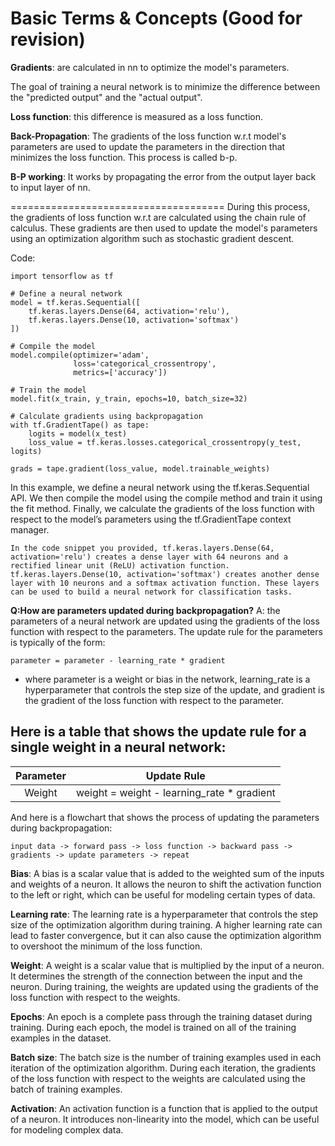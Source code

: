 # Basic Terms & Concepts (Good for revision)

**Gradients**: are calculated in nn to optimize the model's parameters. 

The goal of training a neural network is to minimize the difference between the "predicted output" and the "actual output".

**Loss function**: this difference is measured as a loss function.

**Back-Propagation**: The gradients of the loss function w.r.t model's parameters are used to update the parameters in the direction that minimizes the loss function. This process is called b-p.

**B-P working**: It works by propagating the error from the output layer back to input layer of nn.

=====================================
During this process, the gradients of loss function w.r.t are calculated using the chain rule of calculus. These gradients are then used to update the model's parameters using an optimization algorithm such as stochastic gradient descent.

Code:

```
import tensorflow as tf

# Define a neural network
model = tf.keras.Sequential([
    tf.keras.layers.Dense(64, activation='relu'),
    tf.keras.layers.Dense(10, activation='softmax')
])

# Compile the model
model.compile(optimizer='adam',
              loss='categorical_crossentropy',
              metrics=['accuracy'])

# Train the model
model.fit(x_train, y_train, epochs=10, batch_size=32)

# Calculate gradients using backpropagation
with tf.GradientTape() as tape:
    logits = model(x_test)
    loss_value = tf.keras.losses.categorical_crossentropy(y_test, logits)

grads = tape.gradient(loss_value, model.trainable_weights)
```

In this example, we define a neural network using the tf.keras.Sequential API. We then compile the model using the compile method and train it using the fit method. Finally, we calculate the gradients of the loss function with respect to the model’s parameters using the tf.GradientTape context manager.

```
In the code snippet you provided, tf.keras.layers.Dense(64, activation='relu') creates a dense layer with 64 neurons and a rectified linear unit (ReLU) activation function. tf.keras.layers.Dense(10, activation='softmax') creates another dense layer with 10 neurons and a softmax activation function. These layers can be used to build a neural network for classification tasks.
```



**Q:How are parameters updated during backpropagation?**
A:  the parameters of a neural network are updated using the gradients of the loss function with respect to the parameters. The update rule for the parameters is typically of the form:

```
parameter = parameter - learning_rate * gradient
```
* where parameter is a weight or bias in the network, learning_rate is a hyperparameter that controls the step size of the update, and gradient is the gradient of the loss function with respect to the parameter.

Here is a table that shows the update rule for a single weight in a neural network:
-------------------------------------------------------------------------------------------------------------------------

| Parameter | Update Rule |
| :--: | :-: |
| Weight | weight = weight - learning_rate * gradient |


And here is a flowchart that shows the process of updating the parameters during backpropagation:
```
input data -> forward pass -> loss function -> backward pass -> gradients -> update parameters -> repeat
```

**Bias**: A bias is a scalar value that is added to the weighted sum of the inputs and weights of a neuron. It allows the neuron to shift the activation function to the left or right, which can be useful for modeling certain types of data.

**Learning rate**: The learning rate is a hyperparameter that controls the step size of the optimization algorithm during training. A higher learning rate can lead to faster convergence, but it can also cause the optimization algorithm to overshoot the minimum of the loss function.

**Weight**: A weight is a scalar value that is multiplied by the input of a neuron. It determines the strength of the connection between the input and the neuron. During training, the weights are updated using the gradients of the loss function with respect to the weights.

**Epochs**: An epoch is a complete pass through the training dataset during training. During each epoch, the model is trained on all of the training examples in the dataset.

**Batch size**: The batch size is the number of training examples used in each iteration of the optimization algorithm. During each iteration, the gradients of the loss function with respect to the weights are calculated using the batch of training examples.

**Activation**: An activation function is a function that is applied to the output of a neuron. It introduces non-linearity into the model, which can be useful for modeling complex data.
